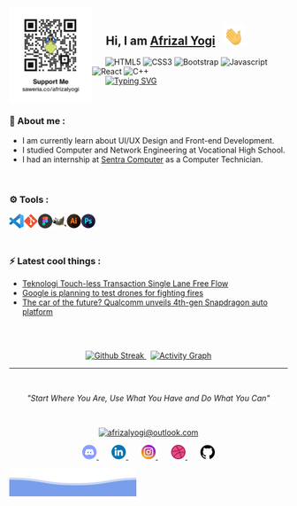 <!-- Afrizal Yogi - README Profiles -->

<a href="https://saweria.co/afrizalyogi" target="_blank">
	<img src="https://github.com/afrizalyogi/cdn/blob/main/Assets/Images/SaweriaQR_AY.png" align="left" alt="Support Me" width="150px"/>
</a>

<p>
	<h2>&nbsp &nbsp &nbspHi, I am <a href="https://afrizalyogi.github.io" target="_blank">Afrizal Yogi</a>
	&nbsp 
	<img src="https://github.com/afrizalyogi/cdn/blob/main/Assets/GIF/wavehand.gif" width="40px"/></h2>
</p>

<p>
	&nbsp &nbsp &nbsp
	<img src="https://img.shields.io/badge/HTML5-E34F26?style=for-the-badge&logo=html5&logoColor=white" alt="HTML5"/>
	<img src="https://img.shields.io/badge/CSS3-1572B6?style=for-the-badge&logo=css3&logoColor=white" alt="CSS3"/>
	<img src="https://img.shields.io/badge/Bootstrap-563D7C?style=for-the-badge&logo=bootstrap&logoColor=white" alt="Bootstrap"/>
	<img src="https://img.shields.io/badge/JavaScript-323330?style=for-the-badge&logo=javascript&logoColor=F7DF1E" alt="Javascript"/>
	<img src="https://img.shields.io/badge/React-20232A?style=for-the-badge&logo=react&logoColor=61DAFB" alt="React"/>
	<img src="https://img.shields.io/badge/C%2B%2B-00599C?style=for-the-badge&logo=c%2B%2B&logoColor=white" alt="C++"/>
	<br>
	&nbsp &nbsp &nbsp
	<a href="https://git.io/typing-svg" target="_blank">
		<img src="https://readme-typing-svg.herokuapp.com?font=Helvetica&color=58A6FF&vCenter=true&lines=Computer+%26+Network+Engineering+Student;Learning+Front-end+Development;Learning+UI%2FUX+Design;Love+to+learn+new+things" alt="Typing SVG"/>
	</a>
</p>

<br>

### 📖 About me :
- I am currently learn about UI/UX Design and Front-end Development.
- I studied Computer and Network Engineering at Vocational High School.
- I had an internship at <a href="https://www.sentracomputer.com" target="_blank">Sentra Computer</a> as a Computer Technician.

<br>

### ⚙ Tools :
<a href="https://code.visualstudio.com/" target="_blank"> 
	<img src="https://github.com/afrizalyogi/cdn/blob/main/Assets/Icons/VSCode.png" align="left" alt="VS Code"/>
</a>
<a href="https://git-scm.com/" target="_blank">
	<img src="https://github.com/afrizalyogi/cdn/blob/main/Assets/Icons/Git.png" align="left" alt="Git"/> 
</a>
<a href="https://www.figma.com/" target="_blank">
	<img src="https://github.com/afrizalyogi/cdn/blob/main/Assets/Icons/Figma.png" align="left" alt="Figma"/>
</a>
<a href="https://www.gimp.org/" target="_blank">
	<img src="https://github.com/afrizalyogi/cdn/blob/main/Assets/Icons/GIMP.png" align="left" alt="GIMP"/>
</a>
<a href="https://www.adobe.com/products/illustrator.html" target="_blank">
	<img src="https://github.com/afrizalyogi/cdn/blob/main/Assets/Icons/AdobeIllustrator.png" align="left" alt="Adobe Illustrator"/>
</a>
<a href="https://www.adobe.com/products/photoshop.html" target="_blank">
	<img src="https://github.com/afrizalyogi/cdn/blob/main/Assets/Icons/AdobePhotoshop.png" align="left" alt="Adobe Photoshop"/>
</a>

<br>
<br>
<br>

### ⚡ Latest cool things :
- [Teknologi Touch-less Transaction Single Lane Free Flow](https://teknologi.id/technology/ini-solusi-untuk-kurangi-kecelakaan-di-pintu-tol)
- [Google is planning to test drones for fighting fires](https://www.digitaltrends.com/news/google-is-planning-to-test-drones-for-fighting-fires/)
- [The car of the future? Qualcomm unveils 4th-gen Snapdragon auto platform](https://www.digitaltrends.com/cars/qualcomm-4th-gen-snapdragon-automotive-cockpit/)

<br>
<br>

<p align="center">
	<a href="https://git.io/streak-stats" target="_blank">
		<img src="https://github-readme-streak-stats.herokuapp.com?user=afrizalyogi&hide_border=true&ring=007AFF&currStreakNum=007AFF&currStreakLabel=007AFF&fire=007AFF" alt="Github Streak"/>
	</a>
	&nbsp
	<a href="https://github.com/ashutosh00710/github-readme-activity-graph" target="_blank">
		<img src="https://activity-graph.herokuapp.com/graph?username=afrizalyogi&bg_color=fffefe&color=161616&line=007aff&hide_border=true" alt="Activity Graph"/>
	</a>
</p>

---

<br>


<p align="center">
  <i>"Start Where You Are, Use What You Have and Do What You Can"</i>
</p>

<br>

<p align="center">
	<a href="mailto:afrizalyogi@outlook.com" target="_blank">
		<img src="https://img.shields.io/badge/afrizalyogi@outlook.com-0078D4?style=for-the-badge&logo=microsoft-outlook&logoColor=white" alt="afrizalyogi@outlook.com"/>
	</a>
</p>

<p align="center">
	<a href="https://discord.gg/jxKUjGBmrD" target="_blank"> 
		<img src="https://github.com/afrizalyogi/cdn/blob/main/Assets/Icons/Discord.png" alt="Discord"/>
	</a>
	&nbsp &nbsp &nbsp
	<a href="https://www.linkedin.com/in/afrizalyogi" target="_blank"> 
		<img src="https://github.com/afrizalyogi/cdn/blob/main/Assets/Icons/LinkedIn.png" alt="LinkedIn"/>
	</a>
	&nbsp &nbsp &nbsp
	<a href="https://www.instagram.com/afrizalyogi.id/" target="_blank">
		<img src="https://github.com/afrizalyogi/cdn/blob/main/Assets/Icons/Instagram.png" alt="Instagram"/>
	</a>
	&nbsp &nbsp &nbsp
	<a href="https://dribbble.com/afrizalyogi" target="_blank"> 
		<img src="https://github.com/afrizalyogi/cdn/blob/main/Assets/Icons/Dribbble.png" alt="Dribbble"/>
	</a>
	&nbsp &nbsp &nbsp
	<a href="https://github.com/afrizalyogi" target="_blank"> 
		<img src="https://github.com/afrizalyogi/cdn/blob/main/Assets/Icons/Github.png" alt="Github"/>
	</a>
</p>

![Bottom Animation](https://github.com/afrizalyogi/cdn/blob/main/Assets/GIF/bottom_header.svg?raw=true)
